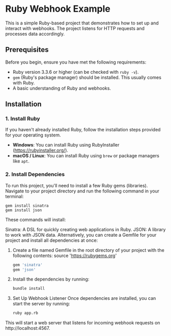 # Ruby Webhook Example

This is a simple Ruby-based project that demonstrates how to set up and interact with webhooks. The project listens for HTTP requests and processes data accordingly.

## Prerequisites

Before you begin, ensure you have met the following requirements:

- Ruby version 3.3.6 or higher (can be checked with `ruby -v`).
- `gem` (Ruby's package manager) should be installed. This usually comes with Ruby.
- A basic understanding of Ruby and webhooks.

## Installation

### 1. Install Ruby

If you haven't already installed Ruby, follow the installation steps provided for your operating system.

- **Windows**: You can install Ruby using RubyInstaller (https://rubyinstaller.org/).
- **macOS / Linux**: You can install Ruby using `brew` or package managers like `apt`.

### 2. Install Dependencies

To run this project, you'll need to install a few Ruby gems (libraries). Navigate to your project directory and run the following command in your terminal:

    
    gem install sinatra
    gem install json


These commands will install:

Sinatra: A DSL for quickly creating web applications in Ruby.
JSON: A library to work with JSON data.
Alternatively, you can create a Gemfile for your project and install all dependencies at once:

1. Create a file named Gemfile in the root directory of your project with the following contents:
source 'https://rubygems.org'
    ```bash
    gem 'sinatra'
    gem 'json'

2. Install the dependencies by running:
    ```bash
    bundle install

3.  Set Up Webhook Listener
Once dependencies are installed, you can start the server by running:
    ```bash
    ruby app.rb

This will start a web server that listens for incoming webhook requests on http://localhost:4567.